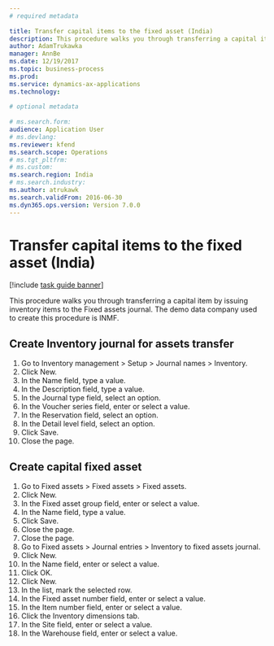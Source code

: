 ```yaml
--- 
# required metadata 
 
title: Transfer capital items to the fixed asset (India)
description: This procedure walks you through transferring a capital item by issuing inventory items to the Fixed assets journal. 
author: AdamTrukawka
manager: AnnBe 
ms.date: 12/19/2017
ms.topic: business-process 
ms.prod:  
ms.service: dynamics-ax-applications 
ms.technology:  
 
# optional metadata 
 
# ms.search.form:   
audience: Application User 
# ms.devlang:  
ms.reviewer: kfend
ms.search.scope: Operations 
# ms.tgt_pltfrm:  
# ms.custom:  
ms.search.region: India
# ms.search.industry: 
ms.author: atrukawk
ms.search.validFrom: 2016-06-30 
ms.dyn365.ops.version: Version 7.0.0 
---
```

# Transfer capital items to the fixed asset (India)

[!include [task guide banner](../../includes/task-guide-banner.md)]

This procedure walks you through transferring a capital item by issuing inventory items to the Fixed assets journal. The demo data company used to create this procedure is INMF.


## Create Inventory journal for assets transfer
1. Go to Inventory management > Setup > Journal names > Inventory.
2. Click New.
3. In the Name field, type a value.
4. In the Description field, type a value.
5. In the Journal type field, select an option.
6. In the Voucher series field, enter or select a value.
7. In the Reservation field, select an option.
8. In the Detail level field, select an option.
9. Click Save.
10. Close the page.

## Create capital fixed asset
1. Go to Fixed assets > Fixed assets > Fixed assets.
2. Click New.
3. In the Fixed asset group field, enter or select a value.
4. In the Name field, type a value.
5. Click Save.
6. Close the page.
7. Close the page.
8. Go to Fixed assets > Journal entries > Inventory to fixed assets journal.
9. Click New.
10. In the Name field, enter or select a value.
11. Click OK.
12. Click New.
13. In the list, mark the selected row.
14. In the Fixed asset number field, enter or select a value.
15. In the Item number field, enter or select a value.
16. Click the Inventory dimensions tab.
17. In the Site field, enter or select a value.
18. In the Warehouse field, enter or select a value.


